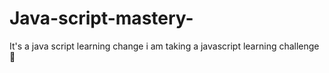 # Java-script-mastery-
It's a java script learning change 
i am taking a javascript learning challenge 😤
